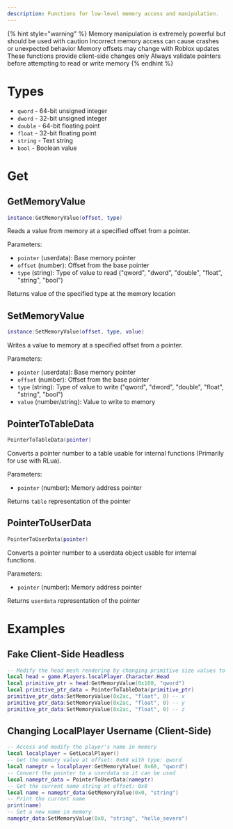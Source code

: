 ```yaml
---
description: Functions for low-level memory access and manipulation.
---
```


{% hint style="warning" %}
Memory manipulation is extremely powerful but should be used with caution
Incorrect memory access can cause crashes or unexpected behavior
Memory offsets may change with Roblox updates
These functions provide client-side changes only
Always validate pointers before attempting to read or write memory
{% endhint %}

# Types
- `qword` - 64-bit unsigned integer
- `dword` - 32-bit unsigned integer
- `double` - 64-bit floating point
- `float` - 32-bit floating point
- `string` - Text string
- `bool` - Boolean value

# Get
## GetMemoryValue

```lua
instance:GetMemoryValue(offset, type)
```
Reads a value from memory at a specified offset from a pointer.

Parameters:
- `pointer` (userdata): Base memory pointer
- `offset` (number): Offset from the base pointer
- `type` (string): Type of value to read ("qword", "dword", "double", "float", "string", "bool")

Returns value of the specified type at the memory location

## SetMemoryValue
```lua
instance:SetMemoryValue(offset, type, value)
```
Writes a value to memory at a specified offset from a pointer.

Parameters:
- `pointer` (userdata): Base memory pointer
- `offset` (number): Offset from the base pointer
- `type` (string): Type of value to write ("qword", "dword", "double", "float", "string", "bool")
- `value` (number/string): Value to write to memory


## PointerToTableData
```lua
PointerToTableData(pointer)
```
Converts a pointer number to a table usable for internal functions (Primarily for use with RLua).

Parameters:
- `pointer` (number): Memory address pointer

Returns `table` representation of the pointer

## PointerToUserData
```lua
PointerToUserData(pointer)
```
Converts a pointer number to a userdata object usable for internal functions.

Parameters:
- `pointer` (number): Memory address pointer

Returns `userdata` representation of the pointer

# Examples

## Fake Client-Side Headless
```lua
-- Modify the head mesh rendering by changing primitive size values to 0
local head = game.Players.localPlayer.Character.Head
local primitive_ptr = head:GetMemoryValue(0x160, "qword")
local primitive_ptr_data = PointerToTableData(primitive_ptr)
primitive_ptr_data:SetMemoryValue(0x2ac, "float", 0) -- x
primitive_ptr_data:SetMemoryValue(0x2ac, "float", 0) -- y
primitive_ptr_data:SetMemoryValue(0x2ac, "float", 0) -- z
```

## Changing LocalPlayer Username (Client-Side)
```lua
-- Access and modify the player's name in memory
local localplayer = GetLocalPlayer()
-- Get the memory value at offset: 0x68 with type: qword
local nameptr = localplayer:GetMemoryValue( 0x68, "qword")
-- Convert the pointer to a userdata so it can be used
local nameptr_data = PointerToUserData(nameptr)
-- Get the current name string at offset: 0x0
local name = nameptr_data:GetMemoryValue(0x0, "string")
-- Print the current name
print(name)
-- Set a new name in memory
nameptr_data:SetMemoryValue(0x0, "string", "hello_severe")
```